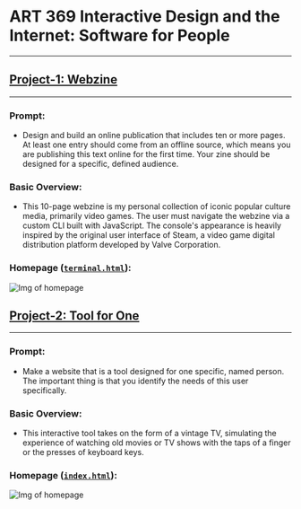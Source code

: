 # ART 369 Interactive Design and the Internet: Software for People 
---

## [Project-1: Webzine](https://github.com/ExzoZbta/interactive/tree/main/project-1/final)
---
  ### **Prompt**:
   - Design and build an online publication that includes ten or more pages.   At least one entry should come from an offline source, which means you are publishing this text online for the first time. Your zine should be designed for a specific, defined audience.

  ### **Basic Overview**:
   - This 10-page webzine is my personal collection of iconic popular culture media, primarily video games. The user must navigate the webzine via a custom CLI built with JavaScript. The console's appearance is heavily inspired by the original user interface of Steam, a video game digital distribution platform developed by Valve Corporation.

  ### **Homepage** ([`terminal.html`](https://exzozbta.github.io/interactive/project-1/final/terminal/terminal.html)):
  ![Img of homepage](https://i.imgur.com/2ckqZzL.png)

## [Project-2: Tool for One](https://github.com/ExzoZbta/interactive/tree/main/project-2/final)
---
  ### **Prompt**:
   - Make a website that is a tool designed for one specific, named person. The important thing is that you identify the needs of this user specifically.

  ### **Basic Overview**:
   - This interactive tool takes on the form of a vintage TV, simulating the experience of watching old movies or TV shows with the taps of a finger or the presses of keyboard keys.

  ### **Homepage** ([`index.html`](https://exzozbta.github.io/interactive/project-2/final/index.html)):
  ![Img of homepage](https://i.imgur.com/0yw6khT.png)
